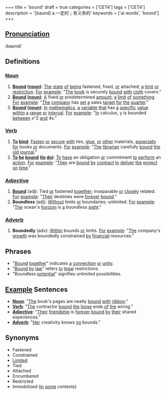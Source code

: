 +++
title = 'bound'
draft = true
categories = ['CET4']
tags = ['CET4']
description = '[baund] a.一定的；有义务的'
keywords = ['ai words', 'bound']
+++

## [Pronunciation](/en/post/pronunciation/)
/baʊnd/

## Definitions
### [Noun](/en/post/noun/)
1. **[Bound](/en/post/bound/) ([noun](/en/post/noun/))**: [The](/en/post/the/) [state](/en/post/state/) [of](/en/post/of/) [being](/en/post/being/) fastened, fixed, [or](/en/post/or/) attached; [a](/en/post/a/) [limit](/en/post/limit/) [or](/en/post/or/) [restriction](/en/post/restriction/). [For](/en/post/for/) [example](/en/post/example/): "[The](/en/post/the/) [book](/en/post/book/) is securely [bound](/en/post/bound/) [with](/en/post/with/) [cloth](/en/post/cloth/) covers."
2. **[Bound](/en/post/bound/) ([noun](/en/post/noun/))**: [A](/en/post/a/) fixed [or](/en/post/or/) predetermined [amount](/en/post/amount/); [a](/en/post/a/) [limit](/en/post/limit/) [of](/en/post/of/) [something](/en/post/something/). [For](/en/post/for/) [example](/en/post/example/): "[The](/en/post/the/) [company](/en/post/company/) has [set](/en/post/set/) [a](/en/post/a/) sales [target](/en/post/target/) [for](/en/post/for/) [the](/en/post/the/) [quarter](/en/post/quarter/)."
3. **[Bound](/en/post/bound/) ([noun](/en/post/noun/))**: [In](/en/post/in/) [mathematics](/en/post/mathematics/), [a](/en/post/a/) [variable](/en/post/variable/) [that](/en/post/that/) has [a](/en/post/a/) [specific](/en/post/specific/) [value](/en/post/value/) [within](/en/post/within/) [a](/en/post/a/) [range](/en/post/range/) [or](/en/post/or/) [interval](/en/post/interval/). [For](/en/post/for/) [example](/en/post/example/): "[In](/en/post/in/) calculus, y is bounded [between](/en/post/between/) x^2 [and](/en/post/and/) 4x."

### [Verb](/en/post/verb/)
1. **[To](/en/post/to/) [bind](/en/post/bind/)**: [Fasten](/en/post/fasten/) [or](/en/post/or/) [secure](/en/post/secure/) [with](/en/post/with/) ties, [glue](/en/post/glue/), [or](/en/post/or/) [other](/en/post/other/) materials, [especially](/en/post/especially/) [for](/en/post/for/) books [or](/en/post/or/) documents. [For](/en/post/for/) [example](/en/post/example/): "[The](/en/post/the/) [librarian](/en/post/librarian/) carefully [bound](/en/post/bound/) [the](/en/post/the/) [old](/en/post/old/) [journal](/en/post/journal/)."
2. **[To](/en/post/to/) [be](/en/post/be/) [bound](/en/post/bound/) ([to](/en/post/to/) [do](/en/post/do/))**: [To](/en/post/to/) [have](/en/post/have/) an obligation [or](/en/post/or/) commitment [to](/en/post/to/) [perform](/en/post/perform/) an [action](/en/post/action/). [For](/en/post/for/) [example](/en/post/example/): "[They](/en/post/they/) are [bound](/en/post/bound/) [by](/en/post/by/) [contract](/en/post/contract/) [to](/en/post/to/) [deliver](/en/post/deliver/) [the](/en/post/the/) [project](/en/post/project/) [on](/en/post/on/) [time](/en/post/time/)."

### [Adjective](/en/post/adjective/)
1. **[Bound](/en/post/bound/)** (adj): Tied [or](/en/post/or/) fastened [together](/en/post/together/); inseparable [or](/en/post/or/) [closely](/en/post/closely/) related. [For](/en/post/for/) [example](/en/post/example/): "[Their](/en/post/their/) destinies were [forever](/en/post/forever/) [bound](/en/post/bound/)."
2. **Boundless** (adj): [Without](/en/post/without/) limits [or](/en/post/or/) boundaries; unlimited. [For](/en/post/for/) [example](/en/post/example/): "[The](/en/post/the/) ocean's [horizon](/en/post/horizon/) is [a](/en/post/a/) boundless [sight](/en/post/sight/)."

### [Adverb](/en/post/adverb/)
1. **Boundedly** (adv): [Within](/en/post/within/) bounds [or](/en/post/or/) limits. [For](/en/post/for/) [example](/en/post/example/): "[The](/en/post/the/) company's [growth](/en/post/growth/) was boundedly constrained [by](/en/post/by/) [financial](/en/post/financial/) resources."

## Phrases
- "[Bound](/en/post/bound/) [together](/en/post/together/)" indicates [a](/en/post/a/) [connection](/en/post/connection/) [or](/en/post/or/) [unity](/en/post/unity/).
- "[Bound](/en/post/bound/) [by](/en/post/by/) [law](/en/post/law/)" refers [to](/en/post/to/) [legal](/en/post/legal/) restrictions.
- "Boundless [potential](/en/post/potential/)" signifies unlimited possibilities.

## [Example](/en/post/example/) Sentences
- **[Noun](/en/post/noun/)**: "[The](/en/post/the/) book's pages are neatly [bound](/en/post/bound/) [with](/en/post/with/) [ribbon](/en/post/ribbon/)."
- **[Verb](/en/post/verb/)**: "[The](/en/post/the/) contractor [bound](/en/post/bound/) [the](/en/post/the/) [loose](/en/post/loose/) ends [of](/en/post/of/) [the](/en/post/the/) wiring."
- **[Adjective](/en/post/adjective/)**: "[Their](/en/post/their/) [friendship](/en/post/friendship/) is [forever](/en/post/forever/) [bound](/en/post/bound/) [by](/en/post/by/) [their](/en/post/their/) shared experiences."
- **[Adverb](/en/post/adverb/)**: "[Her](/en/post/her/) creativity knows [no](/en/post/no/) bounds."

## Synonyms
- Fastened
- Constrained
- [Limited](/en/post/limited/)
- Tied
- Attached
- Encumbered
- Restricted
- Immobilized ([in](/en/post/in/) [some](/en/post/some/) contexts)
